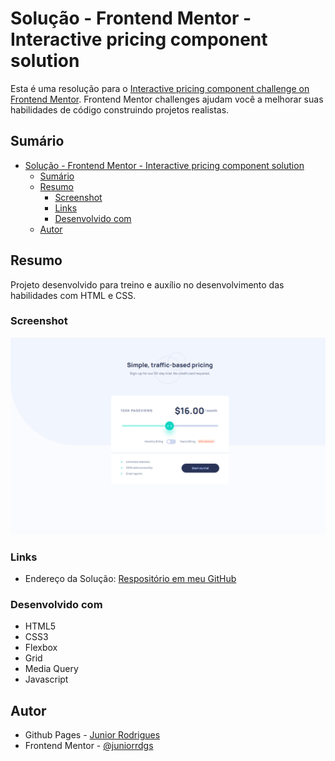 # Solução - Frontend Mentor - Interactive pricing component solution

Esta é uma resolução para o [Interactive pricing component challenge on Frontend Mentor](https://www.frontendmentor.io/challenges/interactive-pricing-component-t0m8PIyY8). Frontend Mentor challenges ajudam você a melhorar suas habilidades de código construindo projetos realistas. 

## Sumário

- [Solução - Frontend Mentor - Interactive pricing component solution](#solução---frontend-mentor---interactive-pricing-component-solution)
  - [Sumário](#sumário)
  - [Resumo](#resumo)
    - [Screenshot](#screenshot)
    - [Links](#links)
    - [Desenvolvido com](#desenvolvido-com)
  - [Autor](#autor)

## Resumo
Projeto desenvolvido para treino e auxílio no desenvolvimento das habilidades com HTML e CSS.

### Screenshot
![](/assets/images/screenshot.png)

### Links
- Endereço da Solução: [Respositório em meu GitHub](https://github.com/juniorrdgs/interactive-pricing-component)

### Desenvolvido com
- HTML5
- CSS3
- Flexbox
- Grid
- Media Query
- Javascript
  
## Autor

- Github Pages - [Junior Rodrigues](https://juniorrdgs.github.io)
- Frontend Mentor - [@juniorrdgs](https://www.frontendmentor.io/profile/juniorrdgs)